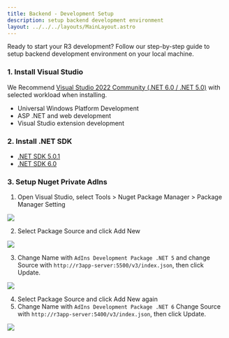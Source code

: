 ```yaml
---
title: Backend - Development Setup
description: setup backend development environment
layout: ../../../layouts/MainLayout.astro
---
```

Ready to start your R3 development? Follow our step-by-step guide to setup backend development environment on your local machine.

### 1. Install Visual Studio
We Recommend [Visual Studio 2022 Community (.NET 6.0 / .NET 5.0)](https://visualstudio.microsoft.com/vs/community/) with selected workload when installing.
- Universal Windows Platform Development
- ASP .NET and web development
- Visual Studio extension development

### 2. Install .NET SDK
- [.NET SDK 5.0.1](https://dotnet.microsoft.com/download/dotnet/thank-you/sdk-5.0.100-windows-x64-installer)
- [.NET SDK 6.0](https://dotnet.microsoft.com/en-us/download/dotnet/thank-you/sdk-6.0.102-windows-x64-installer)

### 3. Setup Nuget Private AdIns
1. Open Visual Studio, select Tools > Nuget Package Manager > Package Manager Setting  

![](/assets/nuget-setup-1.png)  

2. Select Package Source and click Add New  

![](/assets/nuget-setup-2.png)  

3. Change Name with `AdIns Development Package .NET 5` and change Source with `http://r3app-server:5500/v3/index.json`, then click Update.  

![](/assets/nuget-setup-3.png)  

4. Select Package Source and click Add New again
5. Change Name with `AdIns Development Package .NET 6` Change Source with `http://r3app-server:5400/v3/index.json`, then click Update.  

![](/assets/nuget-setup-4.png)
